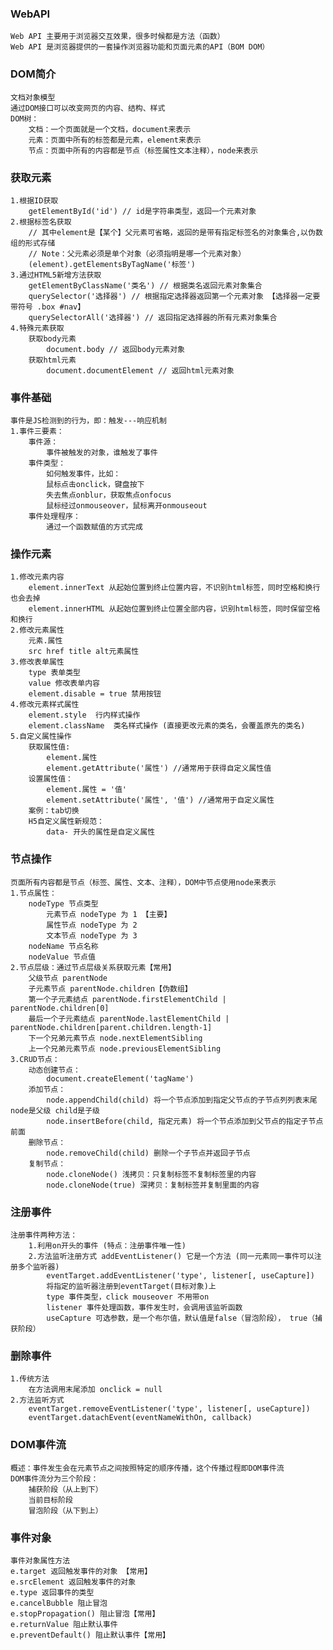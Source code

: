 ### WebAPI
    Web API 主要用于浏览器交互效果，很多时候都是方法（函数）
    Web API 是浏览器提供的一套操作浏览器功能和页面元素的API（BOM DOM）

### DOM简介
    文档对象模型
    通过DOM接口可以改变网页的内容、结构、样式
    DOM树：
        文档：一个页面就是一个文档，document来表示
        元素：页面中所有的标签都是元素，element来表示
        节点：页面中所有的内容都是节点（标签属性文本注释），node来表示
    
### 获取元素
    1.根据ID获取
        getElementById('id') // id是字符串类型，返回一个元素对象
    2.根据标签名获取
        // 其中element是【某个】父元素可省略，返回的是带有指定标签名的对象集合,以伪数组的形式存储
        // Note：父元素必须是单个对象（必须指明是哪一个元素对象）
        (element).getElementsByTagName('标签') 
    3.通过HTML5新增方法获取
        getElementByClassName('类名') // 根据类名返回元素对象集合
        querySelector('选择器') // 根据指定选择器返回第一个元素对象 【选择器一定要带符号 .box #nav】
        querySelectorAll('选择器') // 返回指定选择器的所有元素对象集合
    4.特殊元素获取
        获取body元素
            document.body // 返回body元素对象
        获取html元素
            document.documentElement // 返回html元素对象
            
### 事件基础
    事件是JS检测到的行为，即：触发---响应机制
    1.事件三要素：
        事件源：
            事件被触发的对象，谁触发了事件
        事件类型：
            如何触发事件，比如：
            鼠标点击onclick，键盘按下
            失去焦点onblur，获取焦点onfocus
            鼠标经过onmouseover，鼠标离开onmouseout
        事件处理程序：
            通过一个函数赋值的方式完成

### 操作元素
    1.修改元素内容
        element.innerText 从起始位置到终止位置内容，不识别html标签，同时空格和换行也会去掉    
        element.innerHTML 从起始位置到终止位置全部内容，识别html标签，同时保留空格和换行
    2.修改元素属性
        元素.属性 
        src href title alt元素属性
    3.修改表单属性
        type 表单类型
        value 修改表单内容
        element.disable = true 禁用按钮
    4.修改元素样式属性
        element.style  行内样式操作
        element.className  类名样式操作 (直接更改元素的类名，会覆盖原先的类名)  
    5.自定义属性操作
        获取属性值:
            element.属性
            element.getAttribute('属性') //通常用于获得自定义属性值
        设置属性值：
            element.属性 = '值'
            element.setAttribute('属性', '值') //通常用于自定义属性
        案例：tab切换      
        H5自定义属性新规范：
            data- 开头的属性是自定义属性       
    
### 节点操作
    页面所有内容都是节点（标签、属性、文本、注释），DOM中节点使用node来表示
    1.节点属性：
        nodeType 节点类型
            元素节点 nodeType 为 1 【主要】
            属性节点 nodeType 为 2
            文本节点 nodeType 为 3
        nodeName 节点名称
        nodeValue 节点值
    2.节点层级：通过节点层级关系获取元素【常用】
        父级节点 parentNode
        子元素节点 parentNode.children【伪数组】
        第一个子元素结点 parentNode.firstElementChild | parentNode.children[0]
        最后一个子元素结点 parentNode.lastElementChild | parentNode.children[parent.children.length-1]
        下一个兄弟元素节点 node.nextElementSibling
        上一个兄弟元素节点 node.previousElementSibling     
    3.CRUD节点：
        动态创建节点：
            document.createElement('tagName')
        添加节点：
            node.appendChild(child) 将一个节点添加到指定父节点的子节点列列表末尾 node是父级 child是子级
            node.insertBefore(child, 指定元素) 将一个节点添加到父节点的指定子节点前面        
        删除节点：
            node.removeChild(child) 删除一个子节点并返回子节点
        复制节点：
            node.cloneNode() 浅拷贝：只复制标签不复制标签里的内容
            node.cloneNode(true) 深拷贝：复制标签并复制里面的内容
 
### 注册事件
    注册事件两种方法：
        1.利用on开头的事件 (特点：注册事件唯一性)
        2.方法监听注册方式 addEventListener() 它是一个方法 (同一元素同一事件可以注册多个监听器)
            eventTarget.addEventListener('type', listener[, useCapture])
            将指定的监听器注册到eventTarget(目标对象)上 
            type 事件类型，click mouseover 不用带on
            listener 事件处理函数，事件发生时，会调用该监听函数
            useCapture 可选参数，是一个布尔值，默认值是false（冒泡阶段）， true（捕获阶段）
            
### 删除事件
    1.传统方法
        在方法调用末尾添加 onclick = null
    2.方法监听方式
        eventTarget.removeEventListener('type', listener[, useCapture])
        eventTarget.datachEvent(eventNameWithOn, callback)
        
### DOM事件流
    概述：事件发生会在元素节点之间按照特定的顺序传播，这个传播过程即DOM事件流
    DOM事件流分为三个阶段：
        捕获阶段（从上到下）
        当前目标阶段
        冒泡阶段（从下到上）
           
### 事件对象
    事件对象属性方法
    e.target 返回触发事件的对象 【常用】
    e.srcElement 返回触发事件的对象
    e.type 返回事件的类型
    e.cancelBubble 阻止冒泡
    e.stopPropagation() 阻止冒泡【常用】
    e.returnValue 阻止默认事件
    e.preventDefault() 阻止默认事件【常用】
    